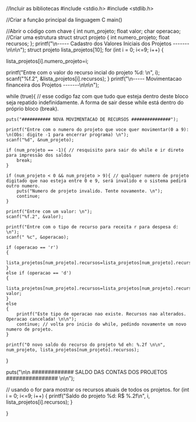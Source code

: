 //Incluir as bibliotecas
#include <stdio.h>
#include <stdlib.h>

//Criar a função principal da linguagem C
main()

//Abrir o código com chave
{
int num_projeto;
float valor;
char operacao;
//Criar uma estrutura struct
struct projeto
{
int numero_projeto;
float recursos;
};
printf("\n----- Cadastro dos Valores Iniciais dos Projetos -------\n\n\n");
struct projeto lista_projetos[10];
for (int i = 0; i<=9; i++)
{

lista_projetos[i].numero_projeto=i;

printf("Entre com o valor do recurso incial do projeto %d: \n", i);
scanf("%f.2", &lista_projetos[i].recursos);
 }
 printf("\n----- Movimentacao financeira dos Projetos -------\n\n\n");
 
 
 while (true){ // esse codigo faz com que tudo que esteja dentro deste bloco seja repatido indefinidamente. A forma de sair desse while está dentro do próprio bloco (break).
 	
 	puts("########### NOVA MOVIMENTACAO DE RECURSOS ###############");
 	
 	printf("Entre com o numero do projeto que voce quer movimentar(0 a 9): \n(Obs: digite -1 para encerrar programa) \n");
	scanf("%d", &num_projeto);
	
	if (num_projeto == -1){ // resquisito para sair do while e ir direto para impressão dos saldos
		break;
	}
	
	if (num_projeto < 0 && num_projeto > 9){ // qualquer numero de projeto digitado que nao esteja entre 0 e 9, será invalido e o sistema pedirá outro numero.
		puts("Numero de projeto invalido. Tente novamente. \n");
		continue;
	}
	
	printf("Entre com um valor: \n");
	scanf("%f.2", &valor);
	 
	printf("Entre com o tipo de recurso para receita r para despesa d: \n");
	scanf(" %c", &operacao);
	 
	if (operacao == 'r')
	{
		lista_projetos[num_projeto].recursos=lista_projetos[num_projeto].recursos+valor;
	}
	else if (operacao == 'd')
	{
		lista_projetos[num_projeto].recursos=lista_projetos[num_projeto].recursos-valor;
	}
	else
	{
		printf("Este tipo de operacao nao existe. Recursos nao alterados. Operacao cancelada! \n\n");
		continue; // volta pro inicio do while, pedindo novamente um novo numero de projeto.
	}
	 
	printf("O novo saldo do recurso do projeto %d eh: %.2f \n\n", num_projeto, lista_projetos[num_projeto].recursos);
 }
 
puts("\n\n ############# SALDO DAS CONTAS DOS PROJETOS ################ \n\n");

// usando o for para mostrar os recursos atuais de todos os projetos.
for (int i = 0; i<=9; i++)
{
	printf("Saldo do projeto %d: R$ %.2f\n", i, lista_projetos[i].recursos);
}
 
}

